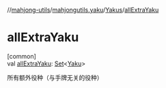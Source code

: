 //[mahjong-utils](../../../index.md)/[mahjongutils.yaku](../index.md)/[Yakus](index.md)/[allExtraYaku](all-extra-yaku.md)

# allExtraYaku

[common]\
val [allExtraYaku](all-extra-yaku.md): [Set](https://kotlinlang.org/api/latest/jvm/stdlib/kotlin-stdlib/kotlin.collections/-set/index.html)&lt;[Yaku](../-yaku/index.md)&gt;

所有额外役种（与手牌无关的役种）
